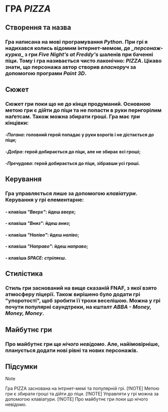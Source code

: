 # ГРА _**PIZZA**_
## Створення та назва
### Гра написана на мові програмування _**Python**_. При грі я надихався колись відомим інтернет-мемом, де *_*персонаж-курка**_ з гри _Five Night's at Freddy's_ шаленів при баченні піци. Тому і гра називається чисто лаконічно: _**PIZZA**_. Цікаво знати, що персонажа автор створив _власноруч_ за допомогою програми _**Paint 3D**_.

## Сюжет
### Сюжет гри поки що не до кінця продуманий. Основною метою гри є дійти до піци та не попасти в руки пернгорілим наґетсам. Також можна збирати гроші. Гра має _три_ кінцівки: 
#### -_**Погана**_: головний герой попадає у руки ворогів і не дістається до піци;
#### -_**Добра**_: герой добирається до піци, але не збирає всі гроші;
#### -_Пречудова_: герой добирається до піци, зібравши усі гроші.

## Керування
### Гра управляється лише за допомогою _клавіатури_. Керування у грі елементарне:
#### - клавіша _"Вверх"_: йдеш _вверх_;
#### - клавіша _"Вниз"_: йдеш _вниз_;
#### - клавіша _"Наліво"_: йдеш _наліво_;
#### - клавіша _"Направо"_: йдеш _направо_;
#### - клавіша _SPACE_: _стріляєш_.

## Стилістика
### Стиль гри заснований на вище сказаній FNAF, з якої взято атмосферу піцерії. Також вирішено було додати грі "упоротості", щоб зробити її трохи веселішою. Можна у грі почути популярні саундтреки, на кшталт _ABBA - Money, Money, Money_.

## Майбутнє гри
### Про майбутнє гри ще _нічого невідомо_. Але, найімовірніше, планується додати нові рівні та нових персонажів.

## Підсумки
> [!NOTE]
> Гра PIZZA заснована на інтрнет-мемі та популярній грі.
> [!NOTE]
> Метою гри є збирати гроші та дійти до піци.
> [!NOTE]
> Управляти у грі можна за допомогою клавіатури.
> [!NOTE]
> Про майбутнє гри поки що нічого невідомо.





